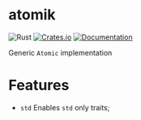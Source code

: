 # atomik

![Rust](https://github.com/DoumanAsh/atomik/workflows/Rust/badge.svg?branch=master)
[![Crates.io](https://img.shields.io/crates/v/atomik.svg)](https://crates.io/crates/atomik)
[![Documentation](https://docs.rs/atomik/badge.svg)](https://docs.rs/crate/atomik/)

Generic `Atomic` implementation

# Features

- `std` Enables `std` only traits;
